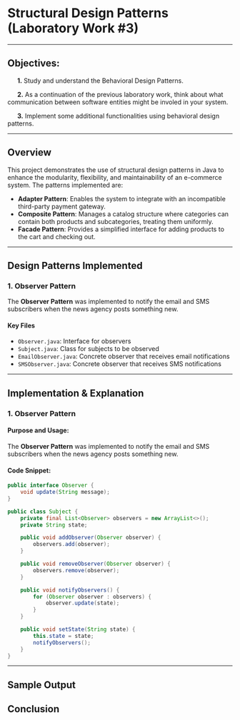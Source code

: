# Structural Design Patterns (Laboratory Work #3)

---

## Objectives:
&ensp; &ensp; **1.** Study and understand the Behavioral Design Patterns.

&ensp; &ensp; **2.** As a continuation of the previous laboratory work, think about what communication between software entities might be involed in your system.

&ensp; &ensp; **3.** Implement some additional functionalities using behavioral design patterns.

---

## Overview

This project demonstrates the use of structural design patterns in Java to enhance the modularity, flexibility, and maintainability of an e-commerce system. The patterns implemented are:

- **Adapter Pattern**: Enables the system to integrate with an incompatible third-party payment gateway.
- **Composite Pattern**: Manages a catalog structure where categories can contain both products and subcategories, treating them uniformly.
- **Facade Pattern**: Provides a simplified interface for adding products to the cart and checking out.

---

## Design Patterns Implemented

### 1. Observer Pattern

The **Observer Pattern** was implemented to notify the email and SMS subscribers when the news agency posts something new.

#### Key Files
- `Observer.java`: Interface for observers
- `Subject.java`: Class for subjects to be observed
- `EmailObserver.java`: Concrete observer that receives email notifications
- `SMSObserver.java`: Concrete observer that receives SMS notifications

---

## Implementation & Explanation

### 1. Observer Pattern

#### Purpose and Usage:
The **Observer Pattern** was implemented to notify the email and SMS subscribers when the news agency posts something new.

#### Code Snippet:
```java
public interface Observer {
    void update(String message);
}

public class Subject {
    private final List<Observer> observers = new ArrayList<>();
    private String state;

    public void addObserver(Observer observer) {
        observers.add(observer);
    }

    public void removeObserver(Observer observer) {
        observers.remove(observer);
    }

    public void notifyObservers() {
        for (Observer observer : observers) {
            observer.update(state);
        }
    }

    public void setState(String state) {
        this.state = state;
        notifyObservers();
    }
}
```

---

## Sample Output




## Conclusion

